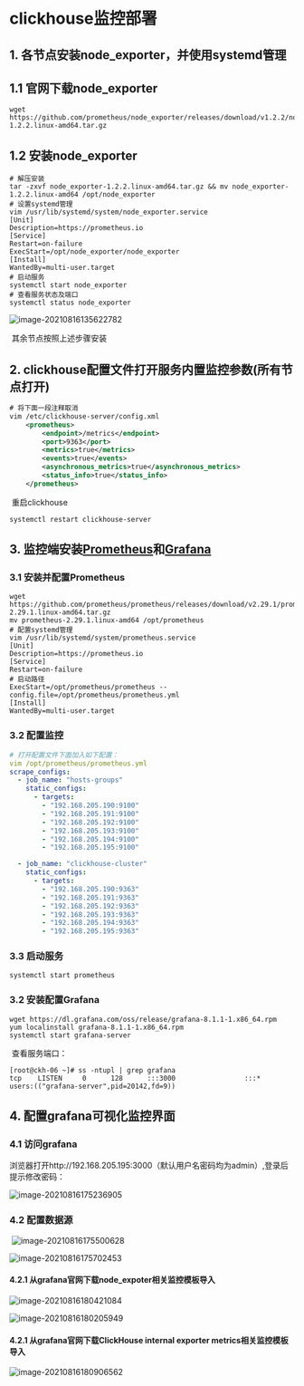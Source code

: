 # clickhouse监控部署

## 1. 各节点安装node_exporter，并使用systemd管理

## 1.1 官网下载node_exporter

```shell
wget https://github.com/prometheus/node_exporter/releases/download/v1.2.2/node_exporter-1.2.2.linux-amd64.tar.gz
```

## 1.2 安装node_exporter

```shell
# 解压安装
tar -zxvf node_exporter-1.2.2.linux-amd64.tar.gz && mv node_exporter-1.2.2.linux-amd64 /opt/node_exporter
# 设置systemd管理
vim /usr/lib/systemd/system/node_exporter.service
[Unit]
Description=https://prometheus.io
[Service]
Restart=on-failure
ExecStart=/opt/node_exporter/node_exporter
[Install]
WantedBy=multi-user.target
# 启动服务
systemctl start node_exporter
# 查看服务状态及端口
systemctl status node_exporter
```

![image-20210816135622782](https://longlizl.github.io/images/12.png)

​	其余节点按照上述步骤安装

## 2. clickhouse配置文件打开服务内置监控参数(所有节点打开)

```xml
# 将下面一段注释取消
vim /etc/clickhouse-server/config.xml
    <prometheus>
        <endpoint>/metrics</endpoint>
        <port>9363</port>
        <metrics>true</metrics>
        <events>true</events>
        <asynchronous_metrics>true</asynchronous_metrics>
        <status_info>true</status_info>
    </prometheus>
```

​	重启clickhouse

```shell
systemctl restart clickhouse-server
```

## 3. 监控端安装[Prometheus](https://prometheus.io/)和[Grafana](https://grafana.com/grafana/)

### 3.1 安装并配置Prometheus

```shell
wget https://github.com/prometheus/prometheus/releases/download/v2.29.1/prometheus-2.29.1.linux-amd64.tar.gz
mv prometheus-2.29.1.linux-amd64 /opt/prometheus
# 配置systemd管理
vim /usr/lib/systemd/system/prometheus.service
[Unit]
Description=https://prometheus.io
[Service]    
Restart=on-failure
# 启动路径
ExecStart=/opt/prometheus/prometheus --config.file=/opt/prometheus/prometheus.yml  
[Install]
WantedBy=multi-user.target 
```

### 3.2 配置监控

```yaml
# 打开配置文件下面加入如下配置：
vim /opt/prometheus/prometheus.yml
scrape_configs:
  - job_name: "hosts-groups"
    static_configs:
      - targets:
        - "192.168.205.190:9100"
        - "192.168.205.191:9100"
        - "192.168.205.192:9100"
        - "192.168.205.193:9100"
        - "192.168.205.194:9100"
        - "192.168.205.195:9100"

  - job_name: "clickhouse-cluster"
    static_configs:
      - targets:
        - "192.168.205.190:9363"
        - "192.168.205.191:9363"
        - "192.168.205.192:9363"
        - "192.168.205.193:9363"
        - "192.168.205.194:9363"
        - "192.168.205.195:9363"
```

### 3.3 启动服务

```shell
systemctl start prometheus
```



### 3.2 安装配置Grafana

```shell
wget https://dl.grafana.com/oss/release/grafana-8.1.1-1.x86_64.rpm
yum localinstall grafana-8.1.1-1.x86_64.rpm
systemctl start grafana-server
```

​	查看服务端口：

```shell
[root@ckh-06 ~]# ss -ntupl | grep grafana
tcp    LISTEN     0      128      :::3000                 :::*                   users:(("grafana-server",pid=20142,fd=9))
```

## 4. 配置grafana可视化监控界面

### 4.1  访问grafana

​	浏览器打开http://192.168.205.195:3000（默认用户名密码均为admin）,登录后提示修改密码：

![image-20210816175236905](https://longlizl.github.io/images/13.png)

### 4.2 配置数据源

​	![image-20210816175500628](https://longlizl.github.io/images/14.png)

![image-20210816175702453](https://longlizl.github.io/images/15.png)

#### 4.2.1  从grafana官网下载node_expoter相关监控模板导入

![image-20210816180421084](https://longlizl.github.io/images/16.png)

![image-20210816180205949](https://longlizl.github.io/images/17.png)

#### 4.2.1  从grafana官网下载ClickHouse internal exporter metrics相关监控模板导入

![image-20210816180906562](https://longlizl.github.io/images/18.png)

